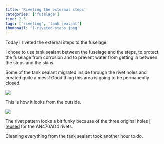 ```yaml
---
title: 'Riveting the external steps'
categories: ['fuselage']
time: 2.5
tags: ['riveting', 'tank sealant']
thumbnail: '1-riveted-steps.jpeg'
---
```


Today I riveted the external steps to the fuselage.

<!-- more -->

I chose to use tank sealant between the fuselage and the steps, to protect the fuselage from corrosion and to prevent water from getting in between the steps and the skins.

Some of the tank sealant migrated inside through the rivet holes and created quite a mess! Good thing this area is going to be permanently closed.

![](0-sealant-mess.jpeg)

This is how it looks from the outside.

![](1-riveted-steps.jpeg)

The rivet pattern looks a bit funky because of the three original holes [I reused](../2023-02-16-fitting-the-right-external-step) for the AN470AD4 rivets.

Cleaning everything from the tank sealant took another hour to do. 